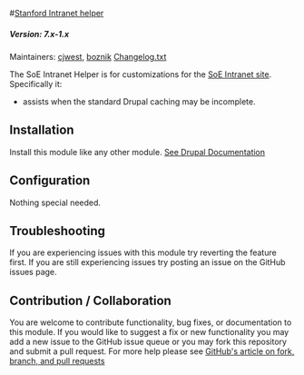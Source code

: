 #[Stanford Intranet helper](https://github.com/SU-SWS/soe_intranet_helper)
##### Version: 7.x-1.x

Maintainers: [cjwest](https://github.com/cjwest), [boznik](https://github.com/boznik)
[Changelog.txt](CHANGELOG.txt)

The SoE Intranet Helper is for customizations for the 
[SoE Intranet site](https://sites.stanford.edu/jse-soe-intranet). Specifically it:
 - assists when the standard Drupal caching may be incomplete.

Installation
---

Install this module like any other module. [See Drupal Documentation](https://drupal.org/documentation/install/modules-themes/modules-7)

Configuration
---

Nothing special needed.

Troubleshooting
---

If you are experiencing issues with this module try reverting the feature first. If you are still experiencing issues try posting an issue on the GitHub issues page.

Contribution / Collaboration
---

You are welcome to contribute functionality, bug fixes, or documentation to this module. If you would like to suggest a fix or new functionality you may add a new issue to the GitHub issue queue or you may fork this repository and submit a pull request. For more help please see [GitHub's article on fork, branch, and pull requests](https://help.github.com/articles/using-pull-requests)
